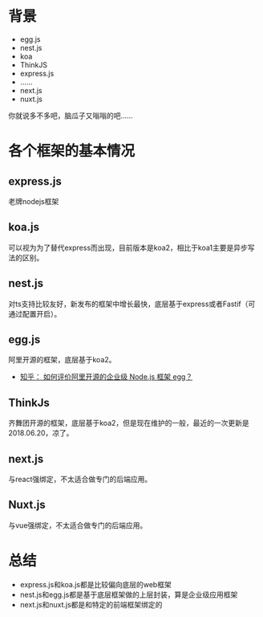 # 背景

- egg.js
- nest.js
- koa
- ThinkJS
- express.js
- ……
- next.js
- nuxt.js

你就说多不多吧，脑瓜子又嗡嗡的吧……

# 各个框架的基本情况

## express.js
老牌nodejs框架

## koa.js
可以视为为了替代express而出现，目前版本是koa2，相比于koa1主要是异步写法的区别。

## nest.js
对ts支持比较友好，新发布的框架中增长最快，底层基于express或者Fastif（可通过配置开启）。

## egg.js
阿里开源的框架，底层基于koa2。

- [知乎： 如何评价阿里开源的企业级 Node.js 框架 egg？](https://github.com/atian25/blog/issues/18)

## ThinkJs
齐舞团开源的框架，底层基于koa2，但是现在维护的一般，最近的一次更新是2018.06.20，凉了。

## next.js

与react强绑定，不太适合做专门的后端应用。

## Nuxt.js

与vue强绑定，不太适合做专门的后端应用。

# 总结
- express.js和koa.js都是比较偏向底层的web框架
- nest.js和egg.js都是基于底层框架做的上层封装，算是企业级应用框架
- next.js和nuxt.js都是和特定的前端框架绑定的